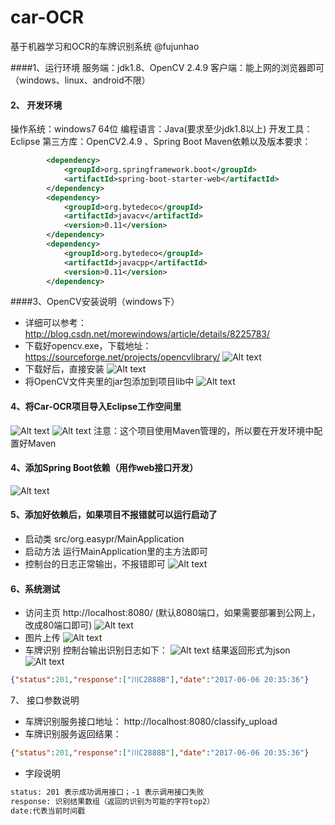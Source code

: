 # car-OCR
基于机器学习和OCR的车牌识别系统 @fujunhao

####1、运行环境
服务端：jdk1.8、OpenCV 2.4.9
客户端：能上网的浏览器即可（windows、linux、android不限）
#### 2、 开发环境
操作系统：windows7 64位
编程语言：Java(要求至少jdk1.8以上)
开发工具：Eclipse
第三方库：OpenCV2.4.9  、Spring Boot
Maven依赖以及版本要求：
```xml
		<dependency>
			<groupId>org.springframework.boot</groupId>
			<artifactId>spring-boot-starter-web</artifactId>
		</dependency>
		<dependency>
			<groupId>org.bytedeco</groupId>
			<artifactId>javacv</artifactId>
			<version>0.11</version>
		</dependency>
		<dependency>
			<groupId>org.bytedeco</groupId>
			<artifactId>javacpp</artifactId>
			<version>0.11</version>
		</dependency>
```
####3、OpenCV安装说明（windows下）
- 详细可以参考：http://blog.csdn.net/morewindows/article/details/8225783/
- 下载好opencv.exe，下载地址：https://sourceforge.net/projects/opencvlibrary/
![Alt text](./1496751598264.png)
- 下载好后，直接安装
![Alt text](./1496751638565.png)
- 将OpenCV文件夹里的jar包添加到项目lib中
 ![Alt text](./1496751936596.png)
#### 4、将Car-OCR项目导入Eclipse工作空间里
![Alt text](./1496752007607.png)
![Alt text](./1496752028489.png)
注意：这个项目使用Maven管理的，所以要在开发环境中配置好Maven
#### 4、添加Spring Boot依赖（用作web接口开发）
![Alt text](./1496752178465.png)
#### 5、添加好依赖后，如果项目不报错就可以运行启动了
- 启动类 src/org.easypr/MainApplication
- 启动方法 运行MainApplication里的主方法即可
- 控制台的日志正常输出，不报错即可
![Alt text](./1496752355886.png)

#### 6、系统测试
- 访问主页
http://localhost:8080/ (默认8080端口，如果需要部署到公网上，改成80端口即可)
![Alt text](./1496752428310.png)
-  图片上传
![Alt text](./1496752517350.png)
- 车牌识别
控制台输出识别日志如下：
![Alt text](./1496752566725.png)
结果返回形式为json
![Alt text](./1496752585733.png)
```json
{"status":201,"response":["川C2888B"],"date":"2017-06-06 20:35:36"}
```
7、 接口参数说明
- 车牌识别服务接口地址：
http://localhost:8080/classify_upload
- 车牌识别服务返回结果：
```json
{"status":201,"response":["川C2888B"],"date":"2017-06-06 20:35:36"}
```
- 字段说明
```xml
status: 201 表示成功调用接口；-1 表示调用接口失败
response: 识别结果数组（返回的识别为可能的字符top2）
date:代表当前时间戳
```
